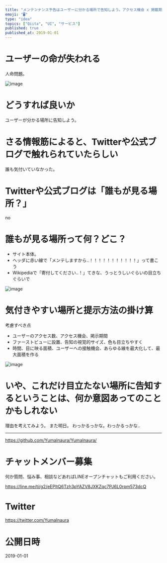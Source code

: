 ```yaml
---
title: "メンテンナンス予告はユーザーに分かる場所で告知しよう。アクセス機会 x 掲載期間 x 視覚的面積 #UI #サービス "
emoji: "🖥"
type: "idea"
topics: ["Qiita", "UI", "サービス"]
published: true
published_at: 2019-01-01
---
```


# ユーザーの命が失われる

人命問題。

![image](https://user-images.githubusercontent.com/13635059/50570558-7ee97380-0dd3-11e9-9796-bfab48b567c6.png)

# どうすれば良いか

ユーザーが分かる場所に告知しよう。

# さる情報筋によると、Twitterや公式ブログで触れられていたらしい

誰も気付いていなかった。

# Twitterや公式ブログは「誰もが見る場所？」

no

# 誰もが見る場所って何？どこ？

- サイト本体。
- ヘッダに赤い線で「メンテしますから‥！！！！！！！！！！！」って書こう
- Wikipediaで「寄付してください‥！」てきな、うっとうしいぐらいの目立ちぐらいで

![image](https://user-images.githubusercontent.com/13635059/50570673-f53ba500-0dd6-11e9-81ed-0f21906c6dcf.png)

# 気付きやすい場所と提示方法の掛け算

考慮すべき点

- ユーザーのアクセス数、アクセス機会、掲示期間
- ファーストビューに設置、告知の視覚的サイズ、色も目立ちやすく
- 時間、目に映る面積、ユーザーへの接触機会、あらゆる線を最大化して、最大面積を作る

![image](https://user-images.githubusercontent.com/13635059/50570669-ddfcb780-0dd6-11e9-8fc4-42c002da2dc9.png)


# いや、これだけ目立たない場所に告知するということは、何か意図あってのことかもしれない

理由を考えてみよう。
また明日。
わっかるっかな。わっかるっかな‥


---

https://github.com/YumaInaura/YumaInaura/








<!-- Update From Qiita API -->

# チャットメンバー募集


何か質問、悩み事、相談などあればLINEオープンチャットもご利用ください。

https://line.me/ti/g2/eEPltQ6Tzh3pYAZV8JXKZqc7PJ6L0rpm573dcQ





# Twitter


https://twitter.com/YumaInaura


<!-- Update From Qiita API -->



# 公開日時

2019-01-01
